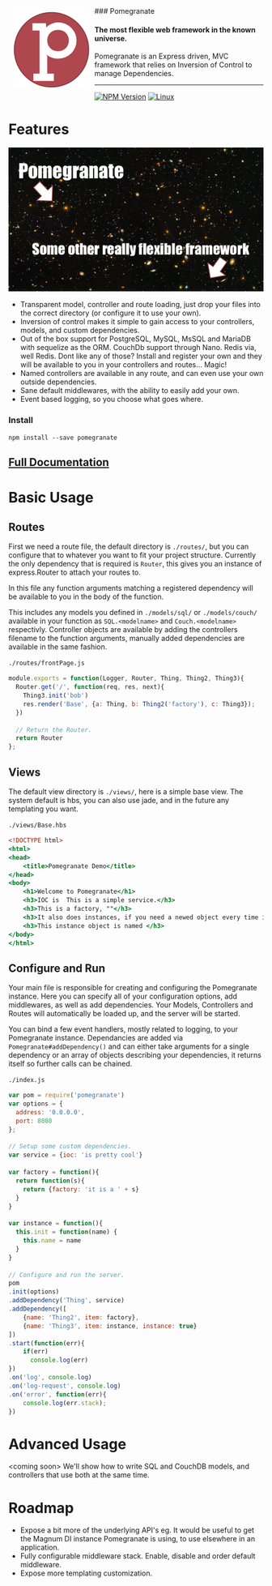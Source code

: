 <img align="left" style="padding:10px" src="./Pomegranate_icon.png" >
### Pomegranate

#### The most flexible web framework in the known universe.

Pomegranate is an Express driven, MVC framework that relies on Inversion of Control to manage Dependencies.

***

[![NPM Version][npm-image]][npm-url]
[![Linux][travis-image]][travis-url]

# Features

[![Awesome][deep-field]][doc-url]

* Transparent model, controller and route loading, just drop your files into the correct directory (or configure it to use your own).
* Inversion of control makes it simple to gain access to your controllers, models, and custom dependencies.
* Out of the box support for PostgreSQL, MySQL, MsSQL and MariaDB with sequelize as the ORM. CouchDb support through Nano. Redis via, well Redis. Dont like any of those? Install and register your own and they will be available to you in your controllers and routes... Magic!
* Named controllers are available in any route, and can even use your own outside dependencies.
* Sane default middlewares, with the ability to easily add your own.
* Event based logging, so you choose what goes where.

### Install

```shell
npm install --save pomegranate
```

## [Full Documentation](http://pomegranate.paperelectron.com)

# Basic Usage

## Routes

First we need a route file, the default directory is `./routes/`, but you can configure that to whatever you want to fit your project structure.
Currently the only dependency that is required is `Router`, this gives you an instance of express.Router to attach your routes to.

In this file any function arguments matching a registered dependency will be available to you in the body of the function.

This includes any models you defined in `./models/sql/` or `./models/couch/` available in your function as `SQL.<modelname>` and `Couch.<modelname>` respectivly. Controller objects are available by adding the controllers filename to the function arguments, manually added
dependencies are available in the same fashion.

`./routes/frontPage.js`

```javascript
module.exports = function(Logger, Router, Thing, Thing2, Thing3){
  Router.get('/', function(req, res, next){
    Thing3.init('bob')
    res.render('Base', {a: Thing, b: Thing2('factory'), c: Thing3});
  })

  // Return the Router.
  return Router
};

```

## Views

The default view directory is `./views/`,  here is a simple base view. The system default is hbs, you can also use jade, and in the future
any templating you want.

`./views/Base.hbs`

```handlebars
<!DOCTYPE html>
<html>
<head>
    <title>Pomegranate Demo</title>
</head>
<body>
    <h1>Welcome to Pomegranate</h1>
    <h3>IOC is  This is a simple service.</h3>
    <h3>This is a factory, ""</h3>
    <h3>It also does instances, if you need a newed object every time it is injected, for instance(get it?)</h3>
    <h3>This instance object is named </h3>
</body>
</html>
```

## Configure and Run

Your main file is responsible for creating and configuring the Pomegranate instance. Here you can specify all of your configuration options,
add middlewares, as well as add dependencies. Your Models, Controllers and Routes will automatically be loaded up, and the server will be started.

You can bind a few event handlers, mostly related to logging, to your Pomegranate instance. Dependancies are added via `Pomegranate#addDependency()` and can either take arguments for a single dependency or an array of objects describing your dependencies, it returns itself so further calls can be chained.

`./index.js`

```javascript
var pom = require('pomegranate')
var options = {
  address: '0.0.0.0',
  port: 8080
};

// Setup some custom dependencies.
var service = {ioc: 'is pretty cool'}

var factory = function(){
  return function(s){
    return {factory: 'it is a ' + s}
  }
}

var instance = function(){
  this.init = function(name) {
    this.name = name
  }
}

// Configure and run the server.
pom
.init(options)
.addDependency('Thing', service)
.addDependency([
    {name: 'Thing2', item: factory},
    {name: 'Thing3', item: instance, instance: true}
])
.start(function(err){
	if(err)
	  console.log(err)
})
.on('log', console.log)
.on('log-request', console.log)
.on('error', function(err){
    console.log(err.stack);
})
```

# Advanced Usage

\<coming soon\> We'll show how to write SQL and CouchDB models, and controllers that use both at the same time.

# Roadmap

* Expose a bit more of the underlying API's eg. It would be useful to get the Magnum DI instance Pomegranate is using, to use elsewhere in
an application.
* Fully configurable middleware stack. Enable, disable and order default middleware.
* Expose more templating customization.

[deep-field]: ./_gh-pages/public/img/deep_field.png
[doc-url]: http://pomegranate.paperelectron.com
[npm-image]: https://img.shields.io/npm/v/pomegranate.svg
[npm-url]: https://www.npmjs.com/package/pomegranate
[travis-image]: https://img.shields.io/travis/PaperElectron/Pomegranate/master.svg
[travis-url]: https://travis-ci.org/PaperElectron/Pomegranate